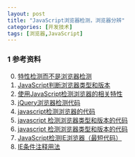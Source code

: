 ```yaml
---
layout: post
title: "JavaScript浏览器检测，浏览器分辨"
categories: [开发技术]
tags: [浏览器,JavaScript]
---
```



### 1 参考资料
0. [特性检测而不是浏览器检测][1]
1. [JavaScript判断浏览器类型和版本][2]
2. [使用JavaScript检测浏览器的相关特性][3]
3. [jQuery浏览器检测代码][4]
4. [javascript检测浏览器的代码][5]
5. [javascript 检测浏览器类型和版本的代码][6]
6. [javascript 检测浏览器类型和版本的代码][7]
7. [JavaScript检测IE浏览器（最短代码）][8]
8. [IE条件注释用法][9]



[1]: http://kayosite.com/determine-browser-by-javascript-feature-detection.html?replytocom=8629 "特性检测而不是浏览器检测"
[2]: http://huangyuanmu.iteye.com/blog/487168 "JavaScript判断浏览器类型和版本"
[3]: http://www.cnblogs.com/anderslly/archive/2006/10/25/browserfeature.html "使用JavaScript检测浏览器的相关特性"
[4]: http://www.sharejs.com/codes/javascript/2115 "jQuery浏览器检测代码"
[5]: http://m.blog.csdn.net/blog/vip_linux/8928545 "javascript检测浏览器的代码"
[6]: http://www.cnblogs.com/xknight/articles/1899987.html "javascript 检测浏览器类型和版本的代码"
[7]: http://www.jb51.net/article/20024.htm "javascript 检测浏览器类型和版本的代码"
[8]: http://www.360doc.com/content/13/0812/15/13247663_306619040.shtml "JavaScript检测IE浏览器（最短代码）"
[9]: http://www.javascript100.com/?p=466 "IE条件注释用法"